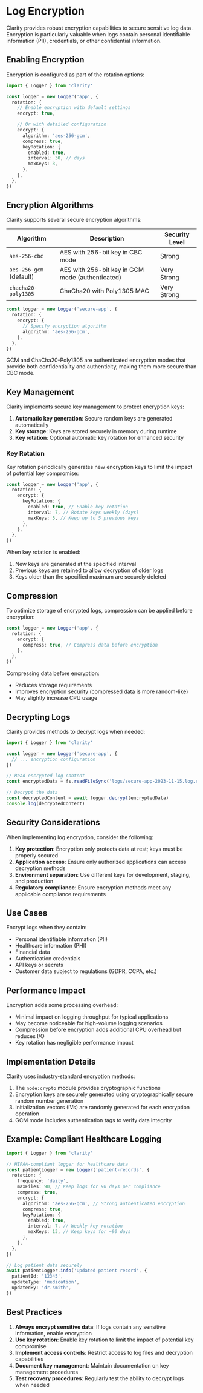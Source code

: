 # Log Encryption

Clarity provides robust encryption capabilities to secure sensitive log data. Encryption is particularly valuable when logs contain personal identifiable information (PII), credentials, or other confidential information.

## Enabling Encryption

Encryption is configured as part of the rotation options:

```ts
import { Logger } from 'clarity'

const logger = new Logger('app', {
  rotation: {
    // Enable encryption with default settings
    encrypt: true,

    // Or with detailed configuration
    encrypt: {
      algorithm: 'aes-256-gcm',
      compress: true,
      keyRotation: {
        enabled: true,
        interval: 30, // days
        maxKeys: 3,
      },
    },
  },
})
```

## Encryption Algorithms

Clarity supports several secure encryption algorithms:

| Algorithm | Description | Security Level |
|-----------|-------------|---------------|
| `aes-256-cbc` | AES with 256-bit key in CBC mode | Strong |
| `aes-256-gcm` (default) | AES with 256-bit key in GCM mode (authenticated) | Very Strong |
| `chacha20-poly1305` | ChaCha20 with Poly1305 MAC | Very Strong |

```ts
const logger = new Logger('secure-app', {
  rotation: {
    encrypt: {
      // Specify encryption algorithm
      algorithm: 'aes-256-gcm',
    },
  },
})
```

GCM and ChaCha20-Poly1305 are authenticated encryption modes that provide both confidentiality and authenticity, making them more secure than CBC mode.

## Key Management

Clarity implements secure key management to protect encryption keys:

1. **Automatic key generation**: Secure random keys are generated automatically
2. **Key storage**: Keys are stored securely in memory during runtime
3. **Key rotation**: Optional automatic key rotation for enhanced security

### Key Rotation

Key rotation periodically generates new encryption keys to limit the impact of potential key compromise:

```ts
const logger = new Logger('app', {
  rotation: {
    encrypt: {
      keyRotation: {
        enabled: true, // Enable key rotation
        interval: 7, // Rotate keys weekly (days)
        maxKeys: 5, // Keep up to 5 previous keys
      },
    },
  },
})
```

When key rotation is enabled:

1. New keys are generated at the specified interval
2. Previous keys are retained to allow decryption of older logs
3. Keys older than the specified maximum are securely deleted

## Compression

To optimize storage of encrypted logs, compression can be applied before encryption:

```ts
const logger = new Logger('app', {
  rotation: {
    encrypt: {
      compress: true, // Compress data before encryption
    },
  },
})
```

Compressing data before encryption:

- Reduces storage requirements
- Improves encryption security (compressed data is more random-like)
- May slightly increase CPU usage

## Decrypting Logs

Clarity provides methods to decrypt logs when needed:

```ts
import { Logger } from 'clarity'

const logger = new Logger('secure-app', {
  // ... encryption configuration
})

// Read encrypted log content
const encryptedData = fs.readFileSync('logs/secure-app-2023-11-15.log.enc')

// Decrypt the data
const decryptedContent = await logger.decrypt(encryptedData)
console.log(decryptedContent)
```

## Security Considerations

When implementing log encryption, consider the following:

1. **Key protection**: Encryption only protects data at rest; keys must be properly secured
2. **Application access**: Ensure only authorized applications can access decryption methods
3. **Environment separation**: Use different keys for development, staging, and production
4. **Regulatory compliance**: Ensure encryption methods meet any applicable compliance requirements

## Use Cases

Encrypt logs when they contain:

- Personal identifiable information (PII)
- Healthcare information (PHI)
- Financial data
- Authentication credentials
- API keys or secrets
- Customer data subject to regulations (GDPR, CCPA, etc.)

## Performance Impact

Encryption adds some processing overhead:

- Minimal impact on logging throughput for typical applications
- May become noticeable for high-volume logging scenarios
- Compression before encryption adds additional CPU overhead but reduces I/O
- Key rotation has negligible performance impact

## Implementation Details

Clarity uses industry-standard encryption methods:

1. The `node:crypto` module provides cryptographic functions
2. Encryption keys are securely generated using cryptographically secure random number generation
3. Initialization vectors (IVs) are randomly generated for each encryption operation
4. GCM mode includes authentication tags to verify data integrity

## Example: Compliant Healthcare Logging

```ts
import { Logger } from 'clarity'

// HIPAA-compliant logger for healthcare data
const patientLogger = new Logger('patient-records', {
  rotation: {
    frequency: 'daily',
    maxFiles: 90, // Keep logs for 90 days per compliance
    compress: true,
    encrypt: {
      algorithm: 'aes-256-gcm', // Strong authenticated encryption
      compress: true,
      keyRotation: {
        enabled: true,
        interval: 7, // Weekly key rotation
        maxKeys: 13, // Keep keys for ~90 days
      },
    },
  },
})

// Log patient data securely
await patientLogger.info('Updated patient record', {
  patientId: '12345',
  updateType: 'medication',
  updatedBy: 'dr.smith',
})
```

## Best Practices

1. **Always encrypt sensitive data**: If logs contain any sensitive information, enable encryption
2. **Use key rotation**: Enable key rotation to limit the impact of potential key compromise
3. **Implement access controls**: Restrict access to log files and decryption capabilities
4. **Document key management**: Maintain documentation on key management procedures
5. **Test recovery procedures**: Regularly test the ability to decrypt logs when needed
